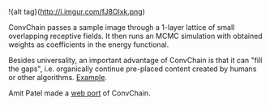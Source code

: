!{alt tag}(http://i.imgur.com/fJ8Olxk.png)

ConvChain passes a sample image through a 1-layer lattice of small overlapping receptive fields. It then runs an MCMC simulation with obtained weights as coefficients in the energy functional.

Besides universality, an important advantage of ConvChain is that it can "fill the gaps", i.e. organically continue pre-placed content created by humans or other algorithms. [Example](http://i.imgur.com/byyKHre.gif).

Amit Patel made a [web port](http://www.redblobgames.com/x/1613-convchain/) of ConvChain.
